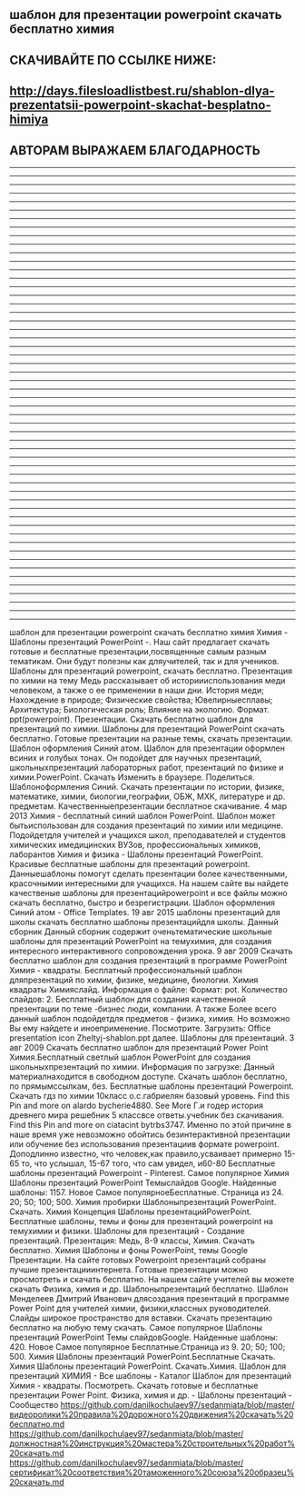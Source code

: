 шаблон для презентации powerpoint скачать бесплатно химия
--------------------------------------------------
СКАЧИВАЙТЕ ПО ССЫЛКЕ НИЖЕ:
--------------------------------------------------
http://days.filesloadlistbest.ru/shablon-dlya-prezentatsii-powerpoint-skachat-besplatno-himiya
--------------------------------------------------
АВТОРАМ ВЫРАЖАЕМ БЛАГОДАРНОСТЬ
--------------------------------------------------
--------------------------------------------------
--------------------------------------------------
--------------------------------------------------
--------------------------------------------------
--------------------------------------------------
--------------------------------------------------
--------------------------------------------------
--------------------------------------------------
--------------------------------------------------
--------------------------------------------------
--------------------------------------------------
--------------------------------------------------
--------------------------------------------------
--------------------------------------------------
--------------------------------------------------
--------------------------------------------------
--------------------------------------------------
--------------------------------------------------
--------------------------------------------------
--------------------------------------------------
--------------------------------------------------
--------------------------------------------------
--------------------------------------------------
--------------------------------------------------
--------------------------------------------------
--------------------------------------------------
--------------------------------------------------
--------------------------------------------------
--------------------------------------------------
--------------------------------------------------
--------------------------------------------------
--------------------------------------------------
--------------------------------------------------
--------------------------------------------------
--------------------------------------------------
--------------------------------------------------
--------------------------------------------------
--------------------------------------------------
--------------------------------------------------
--------------------------------------------------
--------------------------------------------------
--------------------------------------------------
--------------------------------------------------
--------------------------------------------------
--------------------------------------------------
--------------------------------------------------
--------------------------------------------------
--------------------------------------------------
--------------------------------------------------
--------------------------------------------------
--------------------------------------------------
--------------------------------------------------
--------------------------------------------------
--------------------------------------------------
шаблон для презентации powerpoint скачать бесплатно химия Химия - Шаблоны презентаций PowerPoint -. Наш сайт предлагает скачать готовые и бесплатные презентации,посвященные самым разным тематикам. Они будут полезны как дляучителей, так и для учеников. Шаблоны для презентаций powerpoint, скачать бесплатно. Презентация по химии на тему Медь рассказывает об историииспользования меди человеком, а также о ее применении в наши дни. История меди; Нахождение в природе; Физические свойства; Ювелирныесплавы; Архитектура; Биологическая роль; Влияние на экологию. Формат. ppt(powerpoint). Презентации. Скачать бесплатно шаблон для презентаций по химии. Шаблоны для презентаций PowerPoint скачать бесплатно. Готовые презентации на разные темы, скачать презентации. Шаблон оформления Синий атом. Шаблон для презентации оформлен всиних и голубых тонах. Он подойдет для научных презентаций, школьныхпрезентаций лабораторных работ, презентаций по физике и химии.PowerPoint. Скачать Изменить в браузере. Поделиться. Шаблоноформления Синий. Скачать презентации по истории, физике, математике, химии, биологии,географии, ОБЖ, МХК, литературе и др. предметам. Качественныепрезентации бесплатное скачивание. 4 мар 2013  Химия - бесплатный синий шаблон PowerPoint. Шаблон может бытьиспользован для создания презентаций по химии или медицине. Подойдетдля учителей и учащихся школ, преподавателей и студентов химических имедицинских ВУЗов, профессиональных химиков, лаборантов
Химия и физика - Шаблоны презентаций PowerPoint. Красивые бесплатные шаблоны для презентаций powerpoint. Данныешаблоны помогут сделать презентации более качественными, красочнымии интересными для учащихся. На нашем сайте вы найдете качественые шаблоны для презентацийpowerpoint и все файлы можно скачать бесплатно, быстро и безрегистрации. Шаблон оформления Синий атом - Office Templates. 19 авг 2015  шаблоны презентаций для школы скачать бесплатно шаблоны презентацийдля школы. Данный сборник  Данный сборник содержит оченьтематические школьные шаблоны для презентаций PowerPoint на темухимия, для создания интересного интерактивного сопровождения урока. 9 авг 2009  Скачать бесплатно шаблон для создания презентаций в программе PowerPoint Химия - квадраты. Бесплатный профессиональный шаблон дляпрезентаций по химии, физике, медицине, биологии. Химия квадраты Химияслайд. Информация о файле: Формат: pot. Количество слайдов: 2. Бесплатный шаблон для создания качественной презентации по теме -бизнес люди, компании. А также  Более всего данный шаблон подойдетдля предметов - физика, химия. Но возможно Вы ему найдете и иноеприменение. Посмотрите. Загрузить: Office presentation icon Zheltyj-shablon.ppt  далее. Шаблоны для презентаций. 3 авг 2009  Скачать бесплатно шаблон для презентаций Power Point Химия.Бесплатный светлый шаблон PowerPoint для создания школьныхпрезентаций по химии. Информация по загрузке: Данный материалнаходится в свободном доступе. Скачать шаблон бесплатно, по прямымссылкам, без. Бесплатные шаблоны презентаций Powerpoint.  Скачать гдз по химии 10класс о.с.габриелян базовый уровень. Find this Pin and more on alardo bycherie4880. See More  Г.и годер история древнего мира решебник 5 классвсе ответы.учебник без скачивания. Find this Pin and more on ciatacint bytrbs3747. Именно по этой причине в наше время уже невозможно обойтись безинтерактивной презентации или обучение без использования презентациив формате powerpoint. Доподлинно известно, что человек,как правило,усваивает примерно 15-65 то, что услышал, 15-67 того, что сам увидел, и60-80
Бесплатные шаблоны презентаций Powerpoint - Pinterest. Самое популярное Химия Шаблоны презентаций PowerPoint  Темыслайдов Google. Найденные шаблоны: 1157. Новое Самое популярноеБесплатные. Страница из 24. 20; 50; 100; 500. Химия пробирки Шаблоныпрезентаций PowerPoint. Скачать. Химия Концепция Шаблоны презентацийPowerPoint. Бесплатные шаблоны, темы и фоны для презентаций powerpoint на темухимии и физики. Шаблоны для презентаций - Создание презентаций. Презентация: Медь, 8-9 классы, Химия. Скачать бесплатно. Химия Шаблоны и фоны PowerPoint, темы Google Презентации. На сайте готовых Powerpoint презентаций собраны лучшие презентацииинтернета. Готовые презентации можно просмотреть и скачать бесплатно. На нашем сайте учителей вы можете скачать Физика, химия и др. Шаблоныпрезентаций бесплатно.  Шаблон Менделеев Дмитрий Иванович длясоздания презентаций в программе Power Point для учителей химии, физики,классных руководителей. Слайды широкое пространство для вставки. Скачать презентацию бесплатно на любую тему скачать. Самое популярное Шаблоны презентаций PowerPoint  Темы слайдовGoogle. Найденные шаблоны: 420. Новое Самое популярное Бесплатные.Страница из 9. 20; 50; 100; 500. Химия Шаблоны презентаций PowerPoint.Бесплатные Скачать. Химия Шаблоны презентаций PowerPoint. Скачать.Химия. Шаблон для презентаций ХИМИЯ - Все шаблоны - Каталог
Шаблон для презентаций Химия - квадраты. Посмотреть. Скачать готовые и бесплатные презентации Power Point. Физика, химия и др. - Шаблоны презентаций - Сообщество
https://github.com/danilkochulaev97/sedanmiata/blob/master/видеоролики%20правила%20дорожного%20движения%20скачать%20бесплатно.md
https://github.com/danilkochulaev97/sedanmiata/blob/master/должностная%20инструкция%20мастера%20строительных%20работ%20скачать.md
https://github.com/danilkochulaev97/sedanmiata/blob/master/сертификат%20соответствия%20таможенного%20союза%20образец%20скачать.md
